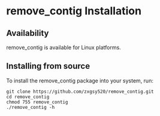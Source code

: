 remove_contig Installation
=================

Availability
------------

remove_contig is available for Linux platforms.

Installing from source
----------------------

To install the remove_contig package into your system, run:

    git clone https://github.com/zxgsy520/remove_contig.git
    cd remove_contig
    chmod 755 remove_contig
    ./remove_contig -h
